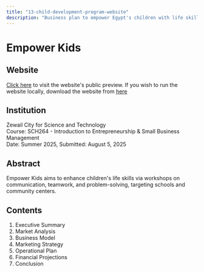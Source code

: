 ```yaml
---
title: "13-child-development-program-website"
description: "Business plan to empower Egypt's children with life skills through educational workshops and activities. "
---
```

# Empower Kids

## Website
[Click here](https://naqeeb1124.github.io/Child-development-Project-Website/) to visit the website's public preview.
If you wish to run the website locally, download the website from [here](https://drive.google.com/drive/folders/1wxZnbP8C95ChWXClenPZDTa2mPdV7Ph8?usp=drive_link)

## Institution
Zewail City for Science and Technology  
Course: SCH264 - Introduction to Entrepreneurship & Small Business Management    
Date: Summer 2025, Submitted: August 5, 2025

## Abstract
Empower Kids aims to enhance children's life skills via workshops on communication, teamwork, and problem-solving, targeting schools and community centers.

## Contents
1. Executive Summary
2. Market Analysis
3. Business Model
4. Marketing Strategy
5. Operational Plan
6. Financial Projections
7. Conclusion


